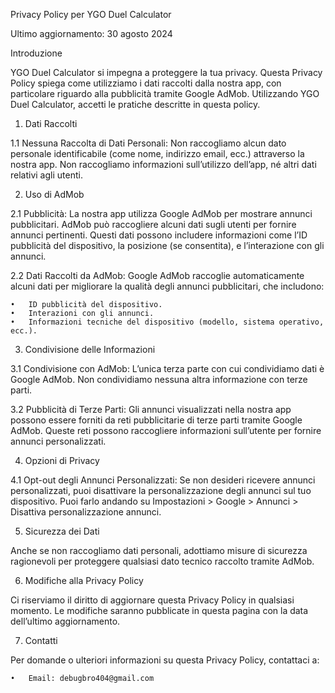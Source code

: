 Privacy Policy per YGO Duel Calculator

Ultimo aggiornamento:  30 agosto 2024

Introduzione

YGO Duel Calculator si impegna a proteggere la tua privacy. Questa Privacy Policy spiega come utilizziamo i dati raccolti dalla nostra app, con particolare riguardo alla pubblicità tramite Google AdMob. Utilizzando YGO Duel Calculator, accetti le pratiche descritte in questa policy.

1. Dati Raccolti

1.1 Nessuna Raccolta di Dati Personali:
Non raccogliamo alcun dato personale identificabile (come nome, indirizzo email, ecc.) attraverso la nostra app. Non raccogliamo informazioni sull’utilizzo dell’app, né altri dati relativi agli utenti.

2. Uso di AdMob

2.1 Pubblicità:
La nostra app utilizza Google AdMob per mostrare annunci pubblicitari. AdMob può raccogliere alcuni dati sugli utenti per fornire annunci pertinenti. Questi dati possono includere informazioni come l’ID pubblicità del dispositivo, la posizione (se consentita), e l’interazione con gli annunci.

2.2 Dati Raccolti da AdMob:
Google AdMob raccoglie automaticamente alcuni dati per migliorare la qualità degli annunci pubblicitari, che includono:

	•	ID pubblicità del dispositivo.
	•	Interazioni con gli annunci.
	•	Informazioni tecniche del dispositivo (modello, sistema operativo, ecc.).

3. Condivisione delle Informazioni

3.1 Condivisione con AdMob:
L’unica terza parte con cui condividiamo dati è Google AdMob. Non condividiamo nessuna altra informazione con terze parti.

3.2 Pubblicità di Terze Parti:
Gli annunci visualizzati nella nostra app possono essere forniti da reti pubblicitarie di terze parti tramite Google AdMob. Queste reti possono raccogliere informazioni sull’utente per fornire annunci personalizzati.

4. Opzioni di Privacy

4.1 Opt-out degli Annunci Personalizzati:
Se non desideri ricevere annunci personalizzati, puoi disattivare la personalizzazione degli annunci sul tuo dispositivo. Puoi farlo andando su Impostazioni > Google > Annunci > Disattiva personalizzazione annunci.

5. Sicurezza dei Dati

Anche se non raccogliamo dati personali, adottiamo misure di sicurezza ragionevoli per proteggere qualsiasi dato tecnico raccolto tramite AdMob.

6. Modifiche alla Privacy Policy

Ci riserviamo il diritto di aggiornare questa Privacy Policy in qualsiasi momento. Le modifiche saranno pubblicate in questa pagina con la data dell’ultimo aggiornamento.

7. Contatti

Per domande o ulteriori informazioni su questa Privacy Policy, contattaci a:

	•	Email: debugbro404@gmail.com
